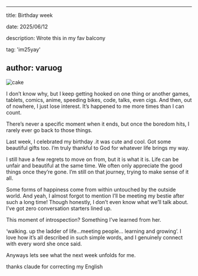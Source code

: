 ﻿---

title: Birthday week

date: 2025/06/12

description: Wrote this in my fav balcony

tag: 'im25yay'

author: varuog
---

  

![cake]([https://encrypted-tbn0.gstatic.com/images?q=tbn:ANd9GcRwF9Ogoyl6bOkqWAbVpjx2FcBIYG-nsMVJBAHtLJMqUv9b9W6uw_7fOZxX&s=10](https://encrypted-tbn0.gstatic.com/images?q=tbn:ANd9GcRwF9Ogoyl6bOkqWAbVpjx2FcBIYG-nsMVJBAHtLJMqUv9b9W6uw_7fOZxX&s=10))

  

I don’t know why, but I keep getting hooked on one thing or another games, tablets, comics, anime, speeding bikes, code, talks, even cigs. And then, out of nowhere, I just lose interest. It’s happened to me more times than I can count.

There’s never a specific moment when it ends, but once the boredom hits, I rarely ever go back to those things.

  

Last week, I celebrated my birthday .it was cute and cool. Got some beautiful gifts too. I’m truly thankful to God for whatever life brings my way.

  

I still have a few regrets to move on from, but it is what it is. Life can be unfair and beautiful at the same time. We often only appreciate the good things once they’re gone. I’m still on that journey, trying to make sense of it all.

  

Some forms of happiness come from within untouched by the outside world. And yeah, I almost forgot to mention I’ll be meeting my bestie after such a long time! Though honestly, I don’t even know what we’ll talk about. I’ve got zero conversation starters lined up.

  

This moment of introspection? Something I’ve learned from her.

‘walking. up the ladder of life...meeting people... learning and growing’. I love how it’s all described in such simple words, and I genuinely connect with every word she once said.

Anyways lets see what the next week unfolds for me.

  

  

thanks claude for correcting my English

